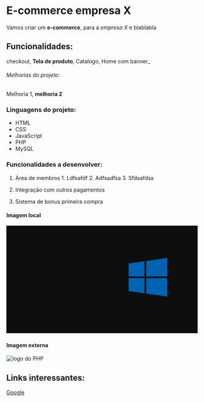 # E-commerce empresa X

Vamos criar um **e-commerce**, para a *empresa X* e blablabla

## Funcionalidades:

checkout, **Tela de produto**, Catalogo, Home com banner_

###### Melhorias do projeto:

Melhoria 1, **melhoria 2**


### Linguagens do projeto:

* HTML
* CSS
* JavaScript
* PHP
* MySQL

### Funcionalidades a desenvolver:

1. Área de membros
                     1. Ldfsafdf
                     2. Adfsadfsa
                     3. Sfdsafdsa

2. Integração com outros pagamentos
3. Sistema de bonus primeira compra


#### Imagem local

![logo do python](img/WW.png)


#### Imagem externa

![logo do PHP](https://pt.wikipedia.org/wiki/SVG#/media/Ficheiro:Bitmap_VS_SVG.svg)


## Links interessantes:
[Google](https://www.google.com)
